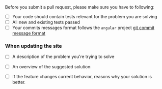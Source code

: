 Before you submit a pull request, please make sure you have to following:

- [ ] Your code should contain tests relevant for the problem you are solving
- [ ] All new and existing tests passed
- [ ] Your commits messages format follows the `angular` project [git commit message format](https://github.com/angular/angular.js/blob/master/CONTRIBUTING.md#-git-commit-guidelines)

### When updating the site
- [ ] A description of the problem you're trying to solve
- [ ] An overview of the suggested solution
- [ ] If the feature changes current behavior, reasons why your solution is better.



